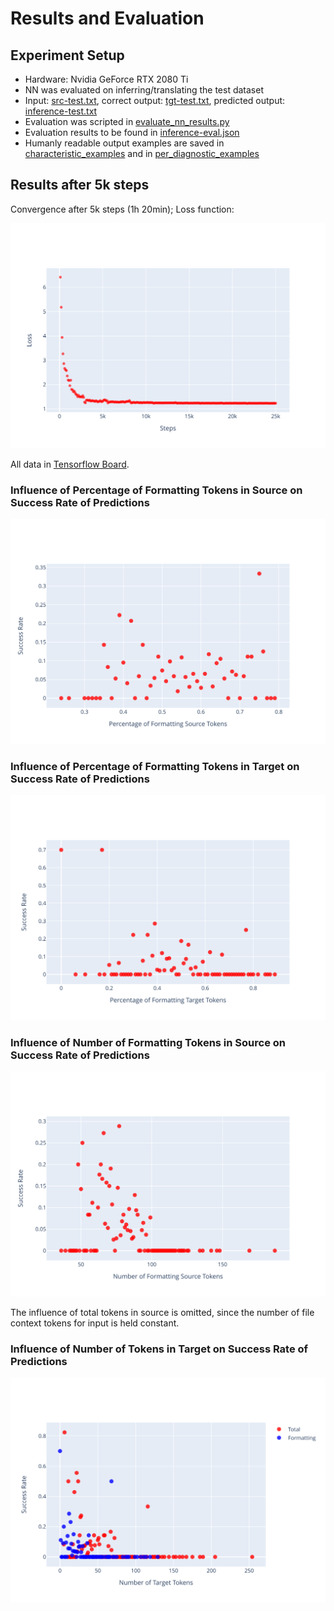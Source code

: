 # Results and Evaluation

## Experiment Setup

* Hardware: Nvidia GeForce RTX 2080 Ti
* NN was evaluated on inferring/translating the test dataset
* Input: [src-test.txt](../src-test.txt), correct output: [tgt-test.txt](../tgt-test.txt), predicted output: [inference-test.txt](inference-test.txt)
* Evaluation was scripted in [evaluate_nn_results.py](/evaluate_nn_results.py)
* Evaluation results to be found in [inference-eval.json](inference-eval.json)
* Humanly readable output examples are saved in [characteristic_examples](characteristic_examples) and in [per_diagnostic_examples](per_diagnostic_examples)

## Results after 5k steps

Convergence after 5k steps (1h 20min); Loss function:

![Loss Function](extrap_loss_function.svg)

All data in [Tensorflow Board](https://tensorboard.dev/experiment/VZdnDwuxRNG91lxzi6vcjg/#scalars).

### Influence of Percentage of **Formatting** Tokens in Source on Success Rate of Predictions

![Source Formatting Percentage vs Success Rate](extrap_success_rate_formatting_perc_src.svg)

### Influence of Percentage of **Formatting** Tokens in Target on Success Rate of Predictions

![Target Formatting Percentage vs Success Rate](extrap_success_rate_formatting_perc_tgt.svg)

### Influence of Number of **Formatting** Tokens in Source on Success Rate of Predictions

![Source Formatting Length vs Success Rate](extrap_success_rate_formatting_len_src.svg)

The influence of total tokens in source is omitted, since the number of file context tokens for input is held constant.

### Influence of Number of Tokens in Target on Success Rate of Predictions

![Target Length vs Success Rate](extrap_success_rate_tgt_len.svg)
